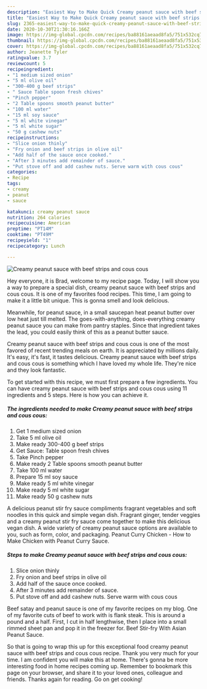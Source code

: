 ```yaml
---
description: "Easiest Way to Make Quick Creamy peanut sauce with beef strips and cous cous"
title: "Easiest Way to Make Quick Creamy peanut sauce with beef strips and cous cous"
slug: 2365-easiest-way-to-make-quick-creamy-peanut-sauce-with-beef-strips-and-cous-cous
date: 2020-10-30T21:30:16.166Z
image: https://img-global.cpcdn.com/recipes/ba88161aeaad8fa5/751x532cq70/creamy-peanut-sauce-with-beef-strips-and-cous-cous-recipe-main-photo.jpg
thumbnail: https://img-global.cpcdn.com/recipes/ba88161aeaad8fa5/751x532cq70/creamy-peanut-sauce-with-beef-strips-and-cous-cous-recipe-main-photo.jpg
cover: https://img-global.cpcdn.com/recipes/ba88161aeaad8fa5/751x532cq70/creamy-peanut-sauce-with-beef-strips-and-cous-cous-recipe-main-photo.jpg
author: Jeanette Tyler
ratingvalue: 3.7
reviewcount: 5
recipeingredient:
- "1 medium sized onion"
- "5 ml olive oil"
- "300-400 g beef strips"
- " Sauce Table spoon fresh chives"
- "Pinch pepper"
- "2 Table spoons smooth peanut butter"
- "100 ml water"
- "15 ml soy sauce"
- "5 ml white vinegar"
- "5 ml white sugar"
- "50 g cashew nuts"
recipeinstructions:
- "Slice onion thinly"
- "Fry onion and beef strips in olive oil"
- "Add half of the sauce once cooked."
- "After 3 minutes add remainder of sauce."
- "Put stove off and add cashew nuts. Serve warm with cous cous"
categories:
- Recipe
tags:
- creamy
- peanut
- sauce

katakunci: creamy peanut sauce 
nutrition: 264 calories
recipecuisine: American
preptime: "PT14M"
cooktime: "PT49M"
recipeyield: "1"
recipecategory: Lunch

---
```



![Creamy peanut sauce with beef strips and cous cous](https://img-global.cpcdn.com/recipes/ba88161aeaad8fa5/751x532cq70/creamy-peanut-sauce-with-beef-strips-and-cous-cous-recipe-main-photo.jpg)

Hey everyone, it is Brad, welcome to my recipe page. Today, I will show you a way to prepare a special dish, creamy peanut sauce with beef strips and cous cous. It is one of my favorites food recipes. This time, I am going to make it a little bit unique. This is gonna smell and look delicious.

Meanwhile, for peanut sauce, in a small saucepan heat peanut butter over low heat just till melted. The goes-with-anything, does-everything creamy peanut sauce you can make from pantry staples. Since that ingredient takes the lead, you could easily think of this as a peanut butter sauce.

Creamy peanut sauce with beef strips and cous cous is one of the most favored of recent trending meals on earth. It is appreciated by millions daily. It's easy, it's fast, it tastes delicious. Creamy peanut sauce with beef strips and cous cous is something which I have loved my whole life. They're nice and they look fantastic.


To get started with this recipe, we must first prepare a few ingredients. You can have creamy peanut sauce with beef strips and cous cous using 11 ingredients and 5 steps. Here is how you can achieve it.

<!--inarticleads1-->

##### The ingredients needed to make Creamy peanut sauce with beef strips and cous cous:

1. Get 1 medium sized onion
1. Take 5 ml olive oil
1. Make ready 300-400 g beef strips
1. Get  Sauce: Table spoon fresh chives
1. Take Pinch pepper
1. Make ready 2 Table spoons smooth peanut butter
1. Take 100 ml water
1. Prepare 15 ml soy sauce
1. Make ready 5 ml white vinegar
1. Make ready 5 ml white sugar
1. Make ready 50 g cashew nuts


A delicious peanut stir fry sauce compliments fragrant vegetables and soft noodles in this quick and simple vegan dish. Fragrant ginger, tender veggies and a creamy peanut stir fry sauce come together to make this delicious vegan dish. A wide variety of creamy peanut sauce options are available to you, such as form, color, and packaging. Peanut Curry Chicken - How to Make Chicken with Peanut Curry Sauce. 

<!--inarticleads2-->

##### Steps to make Creamy peanut sauce with beef strips and cous cous:

1. Slice onion thinly
1. Fry onion and beef strips in olive oil
1. Add half of the sauce once cooked.
1. After 3 minutes add remainder of sauce.
1. Put stove off and add cashew nuts. Serve warm with cous cous


Beef satay and peanut sauce is one of my favorite recipes on my blog. One of my favorite cuts of beef to work with is flank steak. This is around a pound and a half. First, I cut in half lengthwise, then I place into a small rimmed sheet pan and pop it in the freezer for. Beef Stir-fry With Asian Peanut Sauce. 

So that is going to wrap this up for this exceptional food creamy peanut sauce with beef strips and cous cous recipe. Thank you very much for your time. I am confident you will make this at home. There's gonna be more interesting food in home recipes coming up. Remember to bookmark this page on your browser, and share it to your loved ones, colleague and friends. Thanks again for reading. Go on get cooking!
